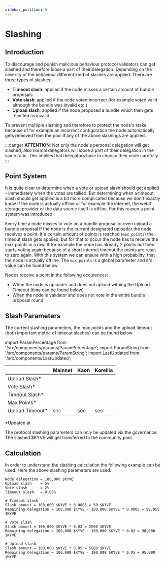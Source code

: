 ```yaml
---
sidebar_position: 6
---
```


# Slashing

## Introduction

To discourage and punish malicious behaviour protocol validators can get slashed and therefore loose a part of their
delegation.
Depending on the severity of the behaviour different kind of slashes are applied. There are three types of slashes:

- **Timeout slash**: applied if the node misses a certain amount of bundle proposals
- **Vote slash**: applied if the node voted incorrect (for example voted valid although the bundle was invalid
  etc.)
- **Upload slash**: applied if the node proposed a bundle which then gets rejected as invalid

To prevent multiple slashing and therefore to protect the node's stake because of for example an incorrect configuration
the node automatically
gets removed from the pool if any of the above slashings are applied.

:::danger
**ATTENTION**: Not only the node's personal delegation will get slashed, also normal delegators will loose a part of
their delegation in the same ratio. This implies that delegators have to choose their node carefully.
:::

## Point System

It is quite clear to determine when a vote or upload slash should get applied - immediately when the votes are tallied.
But determining when a timeout slash
should get applied is a bit more complicated because we don't exactly know if the node is actually offline or for
example the internet, the web3 storage provider
or the data source itself is offline. For this reason a point system was introduced.

Every time a node misses to vote on a bundle proposal or even upload a bundle proposal
if the node is the current designated uploader the node receives a point. If a certain amount of points is
reached (`max_points`) the timeout slash gets applied, but for that to occur
the node has to receive the max points in a row. If for example the node has already 2 points but then starts voting
again because of a short internet timeout the points
are reset to zero again. With this system we can ensure with a high probability, that the node is actually offline.
The `max_points` is a global parameter and it's value can be found below.

Nodes receive a point in the following occurences:

- When the node is uploader and does not upload withing the Upload Timeout (time can be found below)
- When the node is validator and does not vote in the entire bundle proposal round

## Slash Parameters

The current slashing parameters, the max points and the upload timeout (both important metric of timeout slashes) can be found below.

import ParamPercentage from '/src/components/params/ParamPercentage';
import ParamString from '/src/components/params/ParamString';
import LastUpdated from '/src/components/LastUpdated';

|                  | Mainnet                                                                      | Kaon                                                                         | Korellia                                                                         |
| ---------------- | ---------------------------------------------------------------------------- | ---------------------------------------------------------------------------- | -------------------------------------------------------------------------------- |
| Upload Slash\*   | <ParamPercentage network="kyve" module="delegation" param="upload_slash" />  | <ParamPercentage network="kaon" module="delegation" param="upload_slash" />  | <ParamPercentage network="korellia" module="delegation" param="upload_slash" />  |
| Vote Slash\*     | <ParamPercentage network="kyve" module="delegation" param="vote_slash" />    | <ParamPercentage network="kaon" module="delegation" param="vote_slash" />    | <ParamPercentage network="korellia" module="delegation" param="vote_slash" />    |
| Timeout Slash\*  | <ParamPercentage network="kyve" module="delegation" param="timeout_slash" /> | <ParamPercentage network="kaon" module="delegation" param="timeout_slash" /> | <ParamPercentage network="korellia" module="delegation" param="timeout_slash" /> |
| Max Points\*     | <ParamString network="kyve" module="bundles" param="max_points" />           | <ParamString network="kaon" module="bundles" param="max_points" />           | <ParamString network="korellia" module="bundles" param="max_points" />           |
| Upload Timeout\* | <ParamString network="kyve" module="bundles" param="upload_timeout" /> sec   | <ParamString network="kaon" module="bundles" param="upload_timeout" /> sec   | <ParamString network="korellia" module="bundles" param="upload_timeout" /> sec   |

\*Updated at **<LastUpdated />**

The protocol slashing parameters can only be updated via the governance. The slashed $KYVE will get transferred to the community pool.

## Calculation

In order to understand the slashing calculation the following example can be used. Here the above slashing parameters
are used.

```
Node delegation = 100,000 $KYVE
Upload slash    = 5%
Vote slash      = 2%
Timeout slash   = 0.05%

# Timeout slash
Slash amount = 100,000 $KYVE * 0.0005 = 50 $KYVE
Remaining delegation = 100,000 $KYVE - 100,000 $KYVE * 0.0005 = 99,950 $KYVE

# Vote slash
Slash amount = 100,000 $KYVE * 0.02 = 2000 $KYVE
Remaining delegation = 100,000 $KYVE - 100,000 $KYVE * 0.02 = 98,000 $KYVE

# Upload slash
Slash amount = 100,000 $KYVE * 0.05 = 5000 $KYVE
Remaining delegation = 100,000 $KYVE - 100,000 $KYVE * 0.05 = 95,000 $KYVE
```
